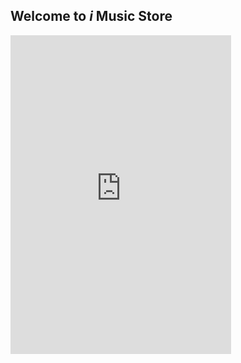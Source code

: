 ## Welcome to *i* Music Store 

<iframe src="https://editor.p5js.org/radium.scientist/full/7ucXgK3Vz"
width="70%" height="510" allowfullscreen frameborder="0"
marginwidth="0" marginheight="0"></iframe>
